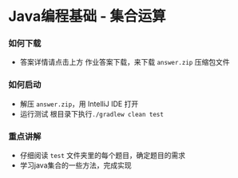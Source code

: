 # Java编程基础 - 集合运算

### 如何下载
+ 答案详情请点击上方 作业答案下载，来下载 `answer.zip` 压缩包文件 

### 如何启动
+ 解压 `answer.zip`，用 IntelliJ IDE 打开
+ 运行测试
    根目录下执行`./gradlew clean test`
    
### 重点讲解
+ 仔细阅读 `test` 文件夹里的每个题目，确定题目的需求
+ 学习java集合的一些方法，完成实现    
    